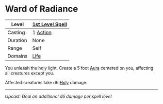 # Ward of Radiance

| Level    | [1st Level Spell](1st%20Level%20Spells.md)                            |
| -------- | --------------------------------------------------------------------- |
| Casting  | 1 [Action](../../../../Game%20Procedures/Core%20Procedures/Action.md) |
| Duration | None                                                                  |
| Range    | Self                                                                  |
| Domains  | [Life](../../Spell%20Domains/Life.md)                                 |

You unleash the holy light. Create a 5 foot [Aura](../../Areas%20of%20Effect/Aura.md) centered on you, affecting all creatures except you.

Affected creatures take d6 [Holy](../../../../Game%20Procedures/Combat/Damage%20Types/Holy.md) damage.

---
*Upcast: Deal an additional d6 damage per spell level.*
